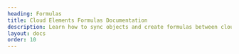 ```yaml
---
heading: Formulas
title: Cloud Elements Formulas Documentation
description: Learn how to sync objects and create formulas between cloud services.
layout: docs
order: 10
---
```


